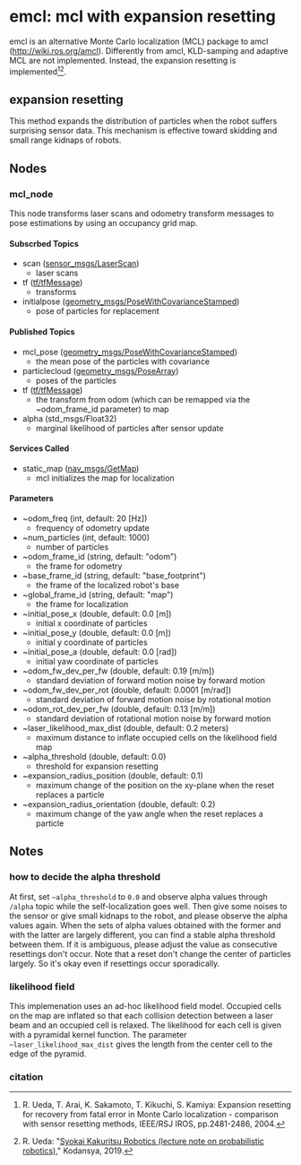 # emcl: mcl with expansion resetting

emcl is an alternative Monte Carlo localization (MCL) package to amcl (http://wiki.ros.org/amcl). Differently from amcl, KLD-samping and adaptive MCL are not implemented. Instead, the expansion resetting is implemented[^1][^2].

## expansion resetting

This method expands the distribution of particles when the robot suffers surprising sensor data. This mechanism is effective toward skidding and small range kidnaps of robots. 

## Nodes

### mcl_node

This node transforms laser scans and odometry transform messages to pose estimations by using an occupancy grid map. 

#### Subscrbed Topics 

* scan ([sensor_msgs/LaserScan](http://docs.ros.org/en/api/sensor_msgs/html/msg/LaserScan.html))
    * laser scans
* tf ([tf/tfMessage](http://docs.ros.org/en/api/tf/html/msg/tfMessage.html))
    * transforms
* initialpose ([geometry_msgs/PoseWithCovarianceStamped](http://docs.ros.org/en/melodic/api/geometry_msgs/html/msg/PoseWithCovarianceStamped.html))
    * pose of particles for replacement

#### Published Topics

* mcl_pose ([geometry_msgs/PoseWithCovarianceStamped](http://docs.ros.org/en/api/geometry_msgs/html/msg/PoseWithCovarianceStamped.html))
    * the mean pose of the particles with covariance
* particlecloud ([geometry_msgs/PoseArray](http://docs.ros.org/en/api/geometry_msgs/html/msg/PoseArray.html))
    * poses of the particles
* tf ([tf/tfMessage](http://docs.ros.org/en/api/tf/html/msg/tfMessage.html))
    * the transform from odom (which can be remapped via the ~odom_frame_id parameter) to map
* alpha (std_msgs/Float32)
    * marginal likelihood of particles after sensor update


#### Services Called

* static_map ([nav_msgs/GetMap](http://docs.ros.org/en/api/nav_msgs/html/srv/GetMap.html))
    * mcl initializes the map for localization

#### Parameters

* ~odom_freq (int, default: 20 [Hz])
    * frequency of odometry update
* ~num_particles (int, default: 1000)
    * number of particles
* ~odom_frame_id (string, default: "odom")
    * the frame for odometry
* ~base_frame_id (string, default: "base_footprint")
    * the frame of the localized robot's base
* ~global_frame_id (string, default: "map")
    * the frame for localization 
* ~initial_pose_x (double, default: 0.0 [m])
    * initial x coordinate of particles
* ~initial_pose_y (double, default: 0.0 [m])
    * initial y coordinate of particles
* ~initial_pose_a (double, default: 0.0 [rad])
    * initial yaw coordinate of particles
* ~odom_fw_dev_per_fw (double, default: 0.19 [m/m])
    * standard deviation of forward motion noise by forward motion
* ~odom_fw_dev_per_rot (double, default: 0.0001 [m/rad])
    * standard deviation of forward motion noise by rotational motion
* ~odom_rot_dev_per_fw (double, default: 0.13 [m/m])
    * standard deviation of rotational motion noise by forward motion
* ~laser_likelihood_max_dist (double, default: 0.2 meters)
    * maximum distance to inflate occupied cells on the likelihood field map
* ~alpha_threshold (double, default: 0.0)
    * threshold for expansion resetting
* ~expansion_radius_position (double, default: 0.1)
    * maximum change of the position on the xy-plane when the reset replaces a particle
* ~expansion_radius_orientation (double, default: 0.2)
    * maximum change of the yaw angle when the reset replaces a particle

## Notes

### how to decide the alpha threshold

At first, set `~alpha_threshold` to `0.0` and observe alpha values through `/alpha` topic while the self-localization goes well. Then give some noises to the sensor or give small kidnaps to the robot, and please observe the alpha values again. When the sets of alpha values obtained with the former and with the latter are largely different, you can find a stable alpha threshold between them. If it is ambiguous, please adjust the value as consecutive resettings don't occur. Note that a reset don't change the center of particles largely. So it's okay even if resettings occur sporadically.

### likelihood field

This implemenation uses an ad-hoc likelihood field model. Occupied cells on the map are inflated so that each collision detection between a laser beam and an occupied cell is relaxed. The likelihood for each cell is given with a pyramidal kernel function. The parameter `~laser_likelihood_max_dist` gives the length from the center cell to the edge of the pyramid.

### citation

[^1]: R. Ueda, T. Arai, K. Sakamoto, T. Kikuchi, S. Kamiya: Expansion resetting for recovery from fatal error in Monte Carlo localization - comparison with sensor resetting methods, IEEE/RSJ IROS, pp.2481-2486, 2004. 

[^2]: R. Ueda: "[Syokai Kakuritsu Robotics (lecture note on probabilistic robotics)](https://www.amazon.co.jp/dp/B082SN3VTD)," Kodansya, 2019.
